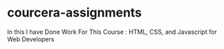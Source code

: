 # courcera-assignments
In this I have Done Work For This Course : HTML, CSS, and Javascript for Web Developers
